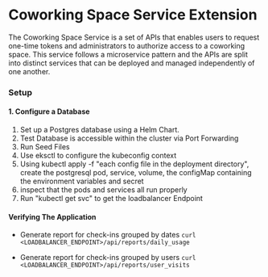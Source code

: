 # Coworking Space Service Extension
The Coworking Space Service is a set of APIs that enables users to request one-time tokens and administrators to authorize access to a coworking space. This service follows a microservice pattern and the APIs are split into distinct services that can be deployed and managed independently of one another.

### Setup
#### 1. Configure a Database
1. Set up a Postgres database using a Helm Chart.
2. Test Database is accessible within the cluster via Port Forwarding
3. Run Seed Files
4. Use eksctl to configure the kubeconfig context
5. Using kubectl apply -f "each config file in the deployment directory", create the postgresql pod, service, volume, the 
   configMap containing the environment variables and secret
6. inspect that the pods and services all run properly
7. Run "kubectl get svc" to get the loadbalancer Endpoint

#### Verifying The Application
* Generate report for check-ins grouped by dates
`curl <LOADBALANCER_ENDPOINT>/api/reports/daily_usage`

* Generate report for check-ins grouped by users
`curl <LOADBALANCER_ENDPOINT>/api/reports/user_visits`
